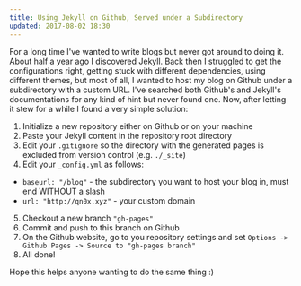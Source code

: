 ```yaml
---
title: Using Jekyll on Github, Served under a Subdirectory
updated: 2017-08-02 18:30
---
```


For a long time I've wanted to write blogs but never got around to doing it. 
About half a year ago I discovered Jekyll. 
Back then I struggled to get the configurations right, getting stuck with different dependencies, using different themes, but most of all, I wanted to host my blog on Github under a subdirectory with a custom URL.
I've searched both Github's and Jekyll's documentations for any kind of hint but never found one.
Now, after letting it stew for a while I found a very simple solution:  

1. Initialize a new repository either on Github or on your machine  
2. Paste your Jekyll content in the repository root directory  
3. Edit your `.gitignore` so the directory with the generated pages is excluded from version control (e.g. `./_site`)  
4. Edit your `_config.yml` as follows:
  * `baseurl: "/blog"` - the subdirectory you want to host your blog in, must end WITHOUT a slash
  * `url: "http://qn0x.xyz"` - your custom domain
5. Checkout a new branch `"gh-pages"`
6. Commit and push to this branch on Github  
7. On the Github website, go to you repository settings and set `Options -> Github Pages -> Source to "gh-pages branch"`
8. All done!  

Hope this helps anyone wanting to do the same thing :)